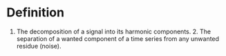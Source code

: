 # Definition

1.  The decomposition of a signal into its harmonic components. 2. The
    separation of a wanted component of a time series from any unwanted
    residue (noise).
